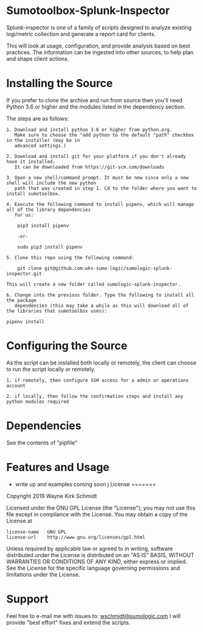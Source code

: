 Sumotoolbox-Splunk-Inspector
============================

Splunk-inspector is one of a family of scripts designed to analyze existing logi/metric collection
and generate a report card for clients. 

This will look at usage, configuration, and provide analysis based on best practices.
The information can be ingested into other sources, to help plan and shape client actions.

Installing the Source
=====================

If you prefer to clone the archive and run from source then you'll need Python 3.6 or higher and the modules listed 
in the dependency section.  

The steps are as follows: 

    1. Download and install python 3.6 or higher from python.org. 
       Make sure to choose the "add python to the default "path" checkbox in the installer (may be in 
       advanced settings.)

    2. Download and install git for your platform if you don't already have it installed.
       It can be downloaded from https://git-scm.com/downloads
    
    3. Open a new shell/command prompt. It must be new since only a new shell will include the new python 
       path that was created in step 1. Cd to the folder where you want to install sumotoolbox.
    
    4. Execute the following command to install pipenv, which will manage all of the library dependencies 
       for us:

        pip3 install pipenv
    
        -or-
    
        sudo pip3 install pipenv 
 
    5. Clone this repo using the following command:
    
        git clone git@github.com:wks-sumo-logic/sumologic-splunk-inspector.git
    
    This will create a new folder called sumologic-splunk-inspector. 
    
    6. Change into the previous folder. Type the following to install all the package 
       dependencies (this may take a while as this will download all of the libraries that sumotoolbox uses):

    pipenv install
    
Configuring the Source
======================

As the script can be installed both locally or remotely, the client can choose to run the script
locally or remotely.

    1. if remotely, then configure SSH access for a admin or operations account
    
    2. if locally, then follow the confirmation steps and install any python modules required
    
Dependencies
============

See the contents of "pipfile"

Features and Usage
==================

* write up and examples coming soon
j
License
=======

Copyright 2019 Wayne Kirk Schmidt

Licensed under the GNU GPL License (the "License");
you may not use this file except in compliance with the License.
You may obtain a copy of the License at

    license-name   GNU GPL
    license-url    http://www.gnu.org/licenses/gpl.html

Unless required by applicable law or agreed to in writing, software
distributed under the License is distributed on an "AS IS" BASIS,
WITHOUT WARRANTIES OR CONDITIONS OF ANY KIND, either express or implied.
See the License for the specific language governing permissions and
limitations under the License.

Support
=======

Feel free to e-mail me with issues to: wschmidt@sumologic.com
I will provide "best effort" fixes and extend the scripts.

